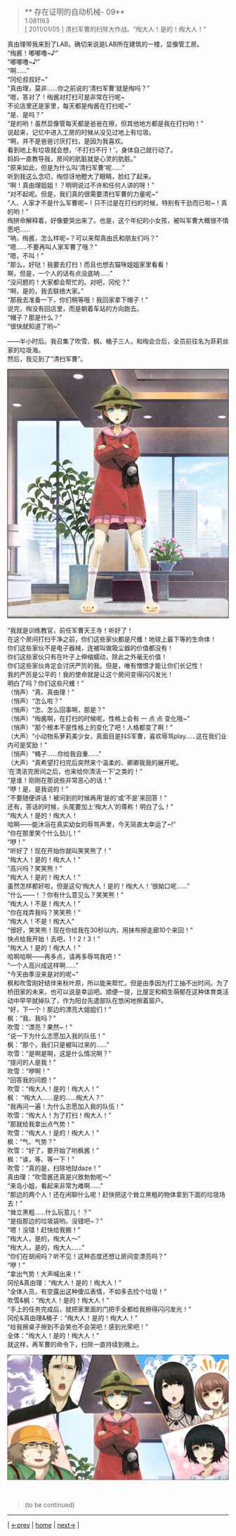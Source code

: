 > <big> ** 存在证明的自动机械- 09** </big>  
> 1.081163  
> [ 2011/01/05 ] 清扫军曹的扫除大作战。“绹大人！是的！绹大人！”  

真由理带我来到了LAB。确切来说是LAB所在建筑的一楼，显像管工房。  
“绹酱！嘟嘟噜~♪”  
“嘟嘟噜~♪”  
“啊……”  
“冈伦叔叔好~”  
“真由理，莫非……你之前说的‘清扫军曹’就是绹吗？”  
“嗯，答对了！绹酱对打扫可是非常在行呢~  
 不论店里还是家里，每天都是绹酱在打扫呢~”  
“是、是吗？”  
“是的哟！虽然显像管每天都是爸爸在擦，但其他地方都是我在打扫哟！”  
说起来，记忆中进入工房的时候从没见过地上有垃圾。  
“啊，并不是爸爸讨厌打扫，是因为我喜欢。  
 看到地上有垃圾就会想，‘不打扫不行！’，身体自己就行动了。  
 妈妈一直教导我，房间的肮脏就是心灵的肮脏。”  
“原来如此，但是为什么叫‘清扫军曹’呢……”  
听到我这么念叨，绹惊讶地瞪大了眼睛，脸红了起来。  
“啊！真由理姐姐！？明明说过不许和任何人讲的呀！”  
“对不起呢。但是，我们真的很需要清扫军曹的力量呢~”  
“人、人家才不是什么军曹呢~！只不过是在打扫的时候，特别有干劲而已啦~！真的哟！”  
绹拼命解释着，好像要哭出来了。也是，这个年纪的小女孩，被叫军曹大概很不情愿吧……  
“呐，绹酱，怎么样呢~？可以来帮真由氏和朋友们吗？”  
“嗯……不要再叫人家军曹了哦？”  
“嗯，不叫！”  
“那么，好哒！我要去打扫！而且也想去猫咪姐姐家里看看！  
 啊，但是，一个人的话有点没底呐……”  
“没问题的！大家都会帮忙的。对吧，冈伦？”  
“啊，是的，我去联络大家。”  
“那我去准备一下，你们稍等哦！我回家拿下帽子！”  
说完，绹没有回店里，而是朝着车站的方向跑去。  
“帽子？那是什么？”  
“很快就知道了哟~”  

——半小时后。我召集了吹雪、枫、桶子三人，和绹会合后，全员前往名为菲莉丝家的垃圾海。  
然后，我见到了“清扫军曹”。  

![](../img/0083-1.png)

“我就是训练教官，前任军曹天王寺！听好了！  
 在这个房间打扫干净之前，你们这些家伙都是尺蠖！地球上最下等的生命体！  
 你们这些家伙不是电子器械，连被叫做吸尘器的价值都没有！  
 你们这些家伙只有在叶子上伸缩蠕动，除此之外毫无价值！  
 你们这些家伙肯定会讨厌严厉的我。但是，唯有憎恨才能让你们长记性！  
 我的严厉是公平的！我的使命就是让这个房间变得闪闪发光！  
 明白了吗？你们这些尺蠖！”  
（悄声）“真、真由理！”  
（悄声）“怎么啦？”  
（悄声）“怎、怎么回事啊，那是？”  
（悄声）“绹酱啊，在打扫的时候呢，性格上会有 一 点 点 变化哦~”  
（悄声）“那个根本不是性格上的变化了吧！人格都变了啊！”  
（大声）“小动物系萝莉美少女，真面目是抖S军曹，喜欢辱骂play……这在我们业内可是奖励！”  
（悄声）“桶子……你给我自重……”  
（大声）“真希望打扫完后突然来个温柔的、卿卿我我的展开呢。  
 ‘在清洁完房间之后，也来给你清洁一下’之类的！”  
“是谁！刚刚在那说些非常恶心的话！”  
“咿！是、是我说的！”  
“不要随便讲话！被问到的时候再用‘是的’或‘不是’来回答！”  
 还有，答话的时候，头尾要加上‘绹大人’的尊称！明白了么！”  
“绹大人！是的！绹大人！  
 哈啊——能沐浴在真实幼女的辱骂声里，今天简直太幸运了~!”  
“你在那里笑个什么劲儿！”  
“咿！”  
“听好了！现在开始你就叫笑笑熊了！”  
“绹大人！是的！绹大人！”  
“高兴吗？笑笑熊！”  
“绹大人！是的！绹大人！”  
 虽然怎样都好啦，但是这句‘绹大人！是的！绹大人！’很拗口呢……”  
“什么——！？你有什么意见么？笑笑熊！”  
“绹大人！不是！绹大人！”  
“你在戏弄我吗？笑笑熊！”  
“绹大人！不是！绹大人”  
“很好，笑笑熊！现在你给我在30秒以内，用抹布擦走廊10个来回！”  
 快点给我开始！去吧，1！2！3！”  
“绹大人！是的！绹大人！”  
 哈啊哈啊——再多点，请再多辱骂我吧！”  
“一个人高兴成这样啊……”  
“今天由季没来是对的呢~”  
枫和吹雪刚好结伴来秋叶原，所以能来帮忙。但是由季因为打工抽不出时间。为了桥田家的未来，也可以说是幸运吧。顺便一提，比屋定和桐生萌郁在这种体育类活动中早早就掉队了，作为阳台先遣部队在悠闲地擦着窗户。  
“好，下一个！那边的漂亮大姐姐们！”  
枫：“我、我吗？”  
吹雪：“漂亮？果然~！”  
“说一下为什么志愿加入我的队伍！”  
枫：“那个，我们只是被叫过来的……”  
吹雪：“是啊是啊，这是什么情况啊？”  
“提问的人是我！”  
吹雪：“咿啊！”  
“回答我的问题！”  
吹雪：“绹大人！是的！绹大人！”  
枫：  “绹大人……是的……绹大人？”  
“我再问一遍！为什么志愿加入我的队伍！”  
吹雪：“绹大人！为了打扫！绹大人！”  
“那就给我拿出点气势！”  
吹雪：“绹大人！是的！绹大人！”  
枫：“气、气势？”  
吹雪：“好了，要开始了哟枫酱！”  
枫：“诶，等、等一下！”  
吹雪：“真的是，扫除地狱daze！”  
真由理：“吹雪酱还真是兴致勃勃呢～”  
“来岛小姐，看起来非常为难啊……”  
“那边的两个人！还在闲聊什么呢！赶快把这个耸立黑粗的物体拿到下面的垃圾场去！”  
“耸立黑粗……什么玩意儿！？”  
“是指那边的垃圾袋哟。没错吧~？”  
“嗯！没错！赶快给我搬！”  
“绹大人，是的，绹大人～”  
“绹大人，是的，绹大人……”  
“你们在胡闹吗？听不见！这种态度还想让房间变漂亮吗？”  
“咿！”  
“拿出气势！大声喊出来！”  
冈伦&真由理：“绹大人！是的！绹大人！”  
“全体人员，有空露出这种傻瓜表情，不如多去捡个垃圾！”  
吹雪&枫：“绹大人！是的！绹大人！”  
“手上的任务完成后，就把家里面的门把手全都给我擦得闪闪发光！”  
冈伦&真由理&桶子：“绹大人！是的！绹大人！”  
“给我擦桌子擦到不会笑也不会哭吧！感到光荣吧！”  
全体：“绹大人！是的！绹大人！”  
就这样，再军曹的命令下，扫除一直持续到晚上。  

![](../img/0083-2.png)


<br/>

> (to be continued)
---

| [←prev](./0082) | [home](../../) | [next→](./0084) |
